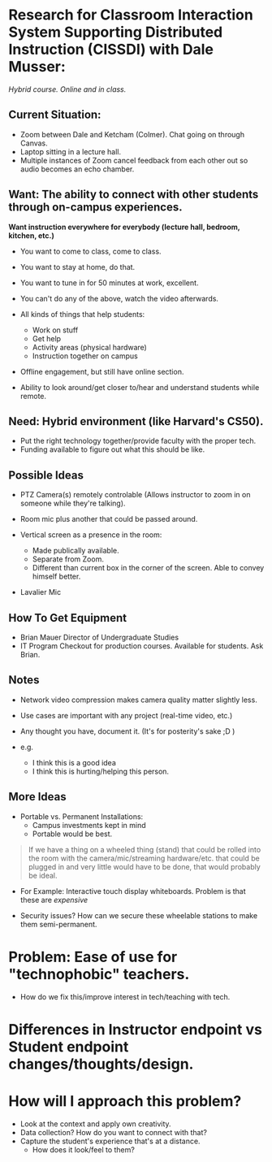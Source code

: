 # Research for Classroom Interaction System Supporting Distributed Instruction (CISSDI) with Dale Musser:
*Hybrid course. Online and in class.*

## Current Situation:
- Zoom between Dale and Ketcham (Colmer). Chat going on through Canvas.
- Laptop sitting in a lecture hall.
- Multiple instances of Zoom cancel feedback from each other out so audio becomes an echo chamber.

## Want: The ability to connect with other students through on-campus experiences.
**Want instruction everywhere for everybody (lecture hall, bedroom, kitchen, etc.)**
- You want to come to class, come to class. 
- You want to stay at home, do that.
- You want to tune in for 50 minutes at work, excellent. 
- You can't do any of the above, watch the video afterwards.
 
- All kinds of things that help students: 
  - Work on stuff
  - Get help
  - Activity areas (physical hardware)
  - Instruction together on campus

- Offline engagement, but still have online section.
- Ability to look around/get closer to/hear and understand students while remote.

## Need: Hybrid environment (like Harvard's CS50).
- Put the right technology together/provide faculty with the proper tech.
- Funding available to figure out what this should be like.

## Possible Ideas

- PTZ Camera(s) remotely controlable (Allows instructor to zoom in on someone while they're talking).

- Room mic plus another that could be passed around.

- Vertical screen as a presence in the room: 
  - Made publically available. 
  - Separate from Zoom. 
  - Different than current box in the corner of the screen. Able to convey himself better.

- Lavalier Mic

## How To Get Equipment
- Brian Mauer Director of Undergraduate Studies
- IT Program Checkout for production courses. Available for students. Ask Brian.

## Notes
- Network video compression makes camera quality matter slightly less.

- Use cases are important with any project (real-time video, etc.)

- Any thought you have, document it. (It's for posterity's sake ;D )

- e.g. 
  - I think this is a good idea
  - I think this is hurting/helping this person.

## More Ideas
- Portable vs. Permanent Installations: 
  - Campus investments kept in mind 
  - Portable would be best.

>If we have a thing on a wheeled thing (stand) that could be rolled into the room with the camera/mic/streaming hardware/etc. that could be plugged in and very little would have to be done, that would probably be ideal.
- For Example: Interactive touch display whiteboards. Problem is that these are *expensive*

- Security issues? How can we secure these wheelable stations to make them semi-permanent.

# Problem: Ease of use for "technophobic" teachers. 
- How do we fix this/improve interest in tech/teaching with tech.

# Differences in Instructor endpoint vs Student endpoint changes/thoughts/design.


# How will I approach this problem?
- Look at the context and apply own creativity.
- Data collection? How do you want to connect with that?
- Capture the student's experience that's at a distance. 
  - How does it look/feel to them?
